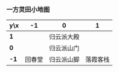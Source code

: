 ### 一方灵田小地图

| y\x    | -1     | 0          | 1        |
| ------ | ------ | ---------- | -------- |
| **1**  |        | 归云派大殿 |          |
| **0**  |        | 归云派山门 |          |
| **-1** | 回春堂 | 归云派山脚 | 落霞客栈 |
